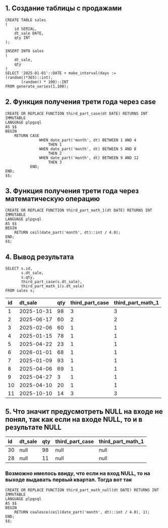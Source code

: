 ## 1. Создание таблицы с продажами

```
CREATE TABLE sales
(
    id SERIAL,
    dt_sale DATE,
    qty INT
);

INSERT INTO sales
(
    dt_sale,
    qty
)
SELECT '2025-01-01'::DATE + make_interval(days := (random()*365)::int),
       (random() * 100)::INT
FROM generate_series(1,100);
```

## 2. Функция получения трети года через case
```
CREATE OR REPLACE FUNCTION third_part_case(dt DATE) RETURNS INT
IMMUTABLE
LANGUAGE plpgsql
AS $$
BEGIN
    RETURN CASE
               WHEN date_part('month', dt) BETWEEN 1 AND 4
                   THEN 1
               WHEN date_part('month', dt) BETWEEN 5 AND 8
                   THEN 2
               WHEN date_part('month', dt) BETWEEN 9 AND 12
                   THEN 3
           END;
END;
$$;
```

## 3. Функция получения трети года через математическую операцию
```
CREATE OR REPLACE FUNCTION third_part_math_1(dt DATE) RETURNS INT
IMMUTABLE
LANGUAGE plpgsql
AS $$
BEGIN
    RETURN ceil(date_part('month', dt)::int / 4.0);
END;
$$;
```

## 4. Вывод результата
```
SELECT s.id,
       s.dt_sale,
       s.qty,
       third_part_case(s.dt_sale),
       third_part_math_1(s.dt_sale)
FROM sales s;
```
| id | dt\_sale | qty | third\_part\_case | third\_part\_math\_1 |
| :--- | :--- | :--- | :--- | :--- |
| 1 | 2025-10-31 | 98 | 3 | 3 |
| 2 | 2025-06-17 | 60 | 2 | 2 |
| 3 | 2025-02-06 | 60 | 1 | 1 |
| 4 | 2025-01-15 | 78 | 1 | 1 |
| 5 | 2025-04-22 | 23 | 1 | 1 |
| 6 | 2026-01-01 | 68 | 1 | 1 |
| 7 | 2025-01-09 | 93 | 1 | 1 |
| 8 | 2025-04-06 | 69 | 1 | 1 |
| 9 | 2025-04-27 | 3 | 1 | 1 |
| 10 | 2025-04-10 | 20 | 1 | 1 |
| 11 | 2025-10-10 | 14 | 3 | 3 |

## 5. Что значит предусмотреть NULL на входе не понял, так как если на входе NULL, то и в результате NULL

| id | dt\_sale | qty | third\_part\_case | third\_part\_math\_1 |
| :--- | :--- | :--- | :--- | :--- |
| 30 | null | 98 | null | null |
| 28 | null | 11 | null | null |

### Возможно имелось ввиду, что если на вход NULL, то на выходе выдавать первый квартал. Тогда вот так

```
CREATE OR REPLACE FUNCTION third_part_math_null(dt DATE) RETURNS INT
IMMUTABLE
LANGUAGE plpgsql
AS $$
BEGIN
    RETURN coalesce(ceil(date_part('month', dt)::int / 4.0), 1);
END;
$$;
```